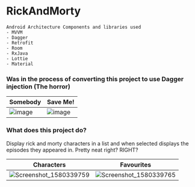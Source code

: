 # RickAndMorty
 
  ```
Android Architecture Components and libraries used
- MVVM
- Dagger
- Retrofit
- Room
- RxJava 
- Lottie
- Material
```

### Was in the process of converting this project to use Dagger injection (The horror) 

| Somebody | Save Me! |
|---|---|
|![image](https://user-images.githubusercontent.com/15348446/67815432-d1042f80-fa9e-11e9-91e7-8b72a05294eb.png)|![image](https://user-images.githubusercontent.com/15348446/67815345-97332900-fa9e-11e9-86df-583501ca989e.png)|

### What does this project do?

Display rick and morty characters in a list and when selected displays the episodes they appeared in. Pretty neat right? RIGHT?

| Characters | Favourites |
|---|---|
|![Screenshot_1580339759](https://user-images.githubusercontent.com/15348446/73406046-65c03880-42ed-11ea-9fc7-e2f27a00dde9.png)|![Screenshot_1580339765](https://user-images.githubusercontent.com/15348446/73406058-6a84ec80-42ed-11ea-9367-82912938fdd0.png)|
